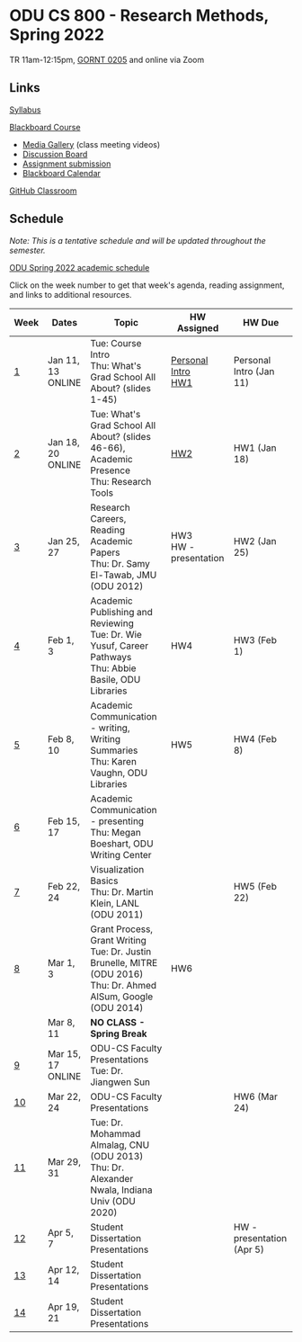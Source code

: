 # ODU CS 800 - Research Methods, Spring 2022

TR 11am-12:15pm, [GORNT 0205](https://clt.odu.edu/directions-to-gornto) and online via Zoom 

## Links

[Syllabus](syllabus.md)

[Blackboard Course](https://www.blackboard.odu.edu/ultra/courses/_394465_1/cl/outline)
* [Media Gallery](https://www.blackboard.odu.edu/webapps/blackboard/content/launchLink.jsp?course_id=_394465_1&tool_id=_5549_1&tool_type=TOOL&mode=cpview&mode=reset) (class meeting videos)
* [Discussion Board](https://www.blackboard.odu.edu/webapps/blackboard/content/launchLink.jsp?course_id=_394465_1&tool_id=_2588_1&tool_type=TOOL&mode=cpview&mode=reset)
* [Assignment submission](https://www.blackboard.odu.edu/webapps/blackboard/content/listContentEditable.jsp?content_id=_10420859_1&course_id=_394465_1&mode=reset)
* [Blackboard Calendar](https://www.blackboard.odu.edu/webapps/blackboard/content/launchLink.jsp?course_id=_394465_1&tool_id=_152_1&tool_type=TOOL&mode=cpview&mode=reset)

[GitHub Classroom](https://classroom.github.com/classrooms/58780854-odu-cs-800-research-methods-spring-2022)

## Schedule

*Note: This is a tentative schedule and will be updated throughout the semester.*

[ODU Spring 2022 academic schedule](https://www.odu.edu/academics/calendar/spring)

Click on the week number to get that week's agenda, reading assignment, and links to additional resources.

|Week |Dates|Topic|HW Assigned|HW Due|
|---|---|---|---|---|
|[1](agenda.md#week-1)|	Jan 11, 13<br/>ONLINE|	Tue: Course Intro<br/>Thu: What's Grad School All About? (slides 1-45)| [Personal Intro](https://www.blackboard.odu.edu/webapps/discussionboard/do/forum?action=list_threads&course_id=_394465_1&nav=discussion_board_entry&conf_id=_457421_1&forum_id=_495768_1)<br/>[HW1](HW1.md) | Personal Intro (Jan 11) |
|[2](agenda.md#week-2)|	Jan 18, 20<br/>ONLINE|	Tue: What's Grad School All About? (slides 46-66), Academic Presence<br/>Thu: Research Tools | [HW2](HW2.md) | HW1 (Jan 18) |
|[3](agenda.md#week-3)|	Jan 25, 27|	Research Careers, Reading Academic Papers<br/>Thu: Dr. Samy El-Tawab, JMU (ODU 2012)| HW3<br/>HW - presentation | HW2 (Jan 25) | 
|[4](agenda.md#week-4)|	Feb 1, 3| Academic Publishing and Reviewing<br/>Tue: Dr. Wie Yusuf, Career Pathways<br/>Thu: Abbie Basile, ODU Libraries | HW4 | HW3 (Feb 1) |
|[5](agenda.md#week-5)|	Feb 8, 10| Academic Communication - writing, Writing Summaries<br/>Thu: Karen Vaughn, ODU Libraries | HW5 | HW4 (Feb 8) |
|[6](agenda.md#week-6)|	Feb 15, 17|	Academic Communication - presenting<br/>Thu: Megan Boeshart, ODU Writing Center |  | |
|[7](agenda.md#week-7)|	Feb 22, 24|	Visualization Basics<br/>Thu: Dr. Martin Klein, LANL (ODU 2011)|  | HW5 (Feb 22) | 
|[8](agenda.md#week-8)|	Mar 1, 3|	Grant Process, Grant Writing<br/>Tue: Dr. Justin Brunelle, MITRE (ODU 2016)<br/>Thu: Dr. Ahmed AlSum, Google (ODU 2014)| HW6 | |
||	Mar 8, 11|	**NO CLASS - Spring Break** | 
|[9](agenda.md#week-9)|	Mar 15, 17<br/>ONLINE|	ODU-CS Faculty Presentations<br/>Tue: Dr. Jiangwen Sun | | |
|[10](agenda.md#week-10)| Mar 22, 24|	ODU-CS Faculty Presentations | | HW6 (Mar 24) |
|[11](agenda.md#week-11)| Mar 29, 31|	Tue: Dr. Mohammad Almalag, CNU (ODU 2013)<br/>Thu: Dr. Alexander Nwala, Indiana Univ (ODU 2020)| | | 
|[12](agenda.md#week-12)| Apr 5, 7|	Student Dissertation Presentations | | HW - presentation (Apr 5)|
|[13](agenda.md#week-13)| Apr 12, 14|	Student Dissertation Presentations | | |
|[14](agenda.md#week-14)| Apr 19, 21|	Student Dissertation Presentations | | |
